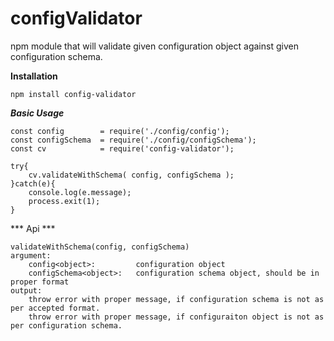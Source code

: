 # configValidator
npm module that will validate given configuration object against given configuration schema.

**Installation**
```
npm install config-validator
```

***Basic Usage***
```
const config        = require('./config/config');
const configSchema  = require('./config/configSchema');
const cv            = require('config-validator');

try{
    cv.validateWithSchema( config, configSchema );
}catch(e){
    console.log(e.message);
    process.exit(1);
}
```

*** Api ***
```
validateWithSchema(config, configSchema)
argument: 
    config<object>:         configuration object
    configSchema<object>:   configuration schema object, should be in proper format
output:
    throw error with proper message, if configuration schema is not as per accepted format.
    throw error with proper message, if configuraiton object is not as per configuration schema.
```





